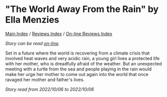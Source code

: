 # "The World Away From the Rain" by Ella Menzies 

[Main Index](../../../README.md) / [Reviews Index](../../README.md) / [On-line Reviews Index](../README.md)

*Story can be read [on-line](https://grist.org/fix/climate-fiction/imagine-2200-world-away-from-the-rain/).*

Set in a future where the world is recovering from a climate crisis that involved heat waves and very acidic rain, a young girl lives a protected life with her mother, who is dreadfully afraid of the weather. But an unexpected meeting with a turtle from the sea and people playing in the rain would make her urge her mother to come out again into the world that once ravaged her mother and father's lives.

*Story read from 2022/10/06 to 2022/10/06*

